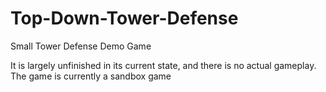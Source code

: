 # Top-Down-Tower-Defense
Small Tower Defense Demo Game

It is largely unfinished in its current state, and there is no actual gameplay. The game is currently a sandbox game
